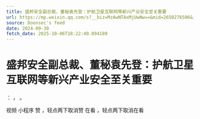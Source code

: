 ```yaml
---
title: 盛邦安全副总裁、董秘袁先登：护航卫星互联网等新兴产业安全至关重要
url: https://mp.weixin.qq.com/s?__biz=MzAwNTAxMjUwNw==&mid=2650276506&idx=1&sn=73c534cf3bbc0c87bcb59dfecb004d3d
source: Doonsec's feed
date: 2024-09-30
fetch_date: 2025-10-06T18:22:40.894189
---
```


# 盛邦安全副总裁、董秘袁先登：护航卫星互联网等新兴产业安全至关重要

：
，
。

视频
小程序
赞
，轻点两下取消赞
在看
，轻点两下取消在看